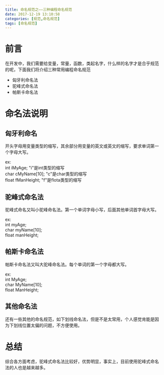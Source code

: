 ```yaml
---
title: 命名规范之——三种编程命名规范
date: 2017-12-19 13:10:58
categories: [规范,命名规范]
tags: [命名规范]
---
```

# 前言

在开发中，我们需要给变量，常量，函数，类起名字，什么样的名字才是合乎规范的呢，下面我们将介绍三种常用编程命名规范  

- 匈牙利命名法
- 驼峰式命名法
- 帕斯卡命名法

<!--more-->

# 命名法说明
## 匈牙利命名
开头字母用变量类型的缩写，其余部分用变量的英文或英文的缩写，要求单词第一个字母大写。

 ex:  
 int iMyAge; "i"是int类型的缩写   
 char cMyName[10]; "c"是char类型的缩写   
 float fManHeight; "f"是flota类型的缩写



## 驼峰式命名法

驼峰式命名又叫小驼峰命名法。第一个单词字母小写，后面其他单词首字母大写。

ex:  
int myAge;     
char myName[10];    
float manHeight;

## 帕斯卡命名法
帕斯卡命名法又叫大驼峰命名法。每个单词的第一个字母都大写。

ex:    
int MyAge;    
char MyName[10];    
float ManHeight;

## 其他命名法
还有一些其他的命名规范，如下划线命名法，但是不是太常用，个人感觉肯能是因为下划线位置太偏的问题，不方便使用。

# 总结
综合各方面考虑，驼峰式命名法比较好，优势明显，事实上，目前使用驼峰式命名法的人也是越来越多。
  




